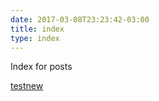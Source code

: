 ```yaml
---
date: 2017-03-08T23:23:42-03:00
title: index
type: index
---
```


Index for posts

[testnew](testnew)


